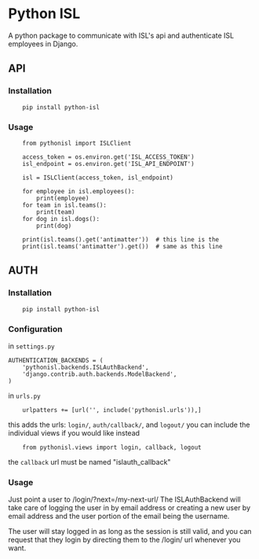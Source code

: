 # Python ISL

A python package to communicate with ISL's api and authenticate ISL employees in Django.

## API

### Installation
```
    pip install python-isl
```

### Usage
```
    from pythonisl import ISLClient

    access_token = os.environ.get('ISL_ACCESS_TOKEN')
    isl_endpoint = os.environ.get('ISL_API_ENDPOINT')

    isl = ISLClient(access_token, isl_endpoint)

    for employee in isl.employees():
        print(employee)
    for team in isl.teams():
        print(team)
    for dog in isl.dogs():
        print(dog)

    print(isl.teams().get('antimatter'))  # this line is the
    print(isl.teams('antimatter').get())  # same as this line
```

## AUTH

### Installation
```
    pip install python-isl
```
### Configuration

in `settings.py`
```
AUTHENTICATION_BACKENDS = (
    'pythonisl.backends.ISLAuthBackend',
    'django.contrib.auth.backends.ModelBackend',
)
```
in `urls.py`
```
    urlpatters += [url('', include('pythonisl.urls')),]
```
this adds the urls: `login/`, `auth/callback/`, and `logout/`
you can include the individual views if you would like instead
```
    from pythonisl.views import login, callback, logout
```
the `callback` url must be named "islauth_callback"

### Usage

Just point a user to /login/?next=/my-next-url/
The ISLAuthBackend will take care of logging the user in by email address
or creating a new user by email address and the user portion of the email
being the username.

The user will stay logged in as long as the session is still valid, and
you can request that they login by directing them to the /login/ url whenever
you want.
